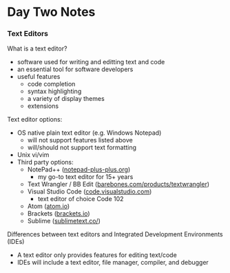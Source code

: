 # Day Two Notes

### Text Editors
What is a text editor?
- software used for writing and editting text and code
- an essential tool for software developers
- useful features
  - code completion
  - syntax highlighting
  - a variety of display themes
  - extensions

Text editor options:
- OS native plain text editor (e.g. Windows Notepad)
  - will not support features listed above
  - will/should not support text formatting
- Unix vi/vim
- Third party options:
  - NotePad++ ([notepad-plus-plus.org](https://notepad-plus-plus.org/))
    - my go-to text editor for 15+ years
  - Text Wrangler / BB Edit ([barebones.com/products/textwrangler](https://www.barebones.com/products/textwrangler/))
  - Visual Studio Code ([code.visualstudio.com](https://code.visualstudio.com/))
    - text editor of choice Code 102
  - Atom ([atom.io](https://atom.io/))
  - Brackets ([brackets.io](https://brackets.io/))
  - Sublime ([sublimetext.co/](https://www.sublimetext.com/))
 
 Differences between text editors and Integrated Development Environments (IDEs)
 - A text editor only provides features for editing text/code
 - IDEs will include a text editor, file manager, compiler, and debugger
